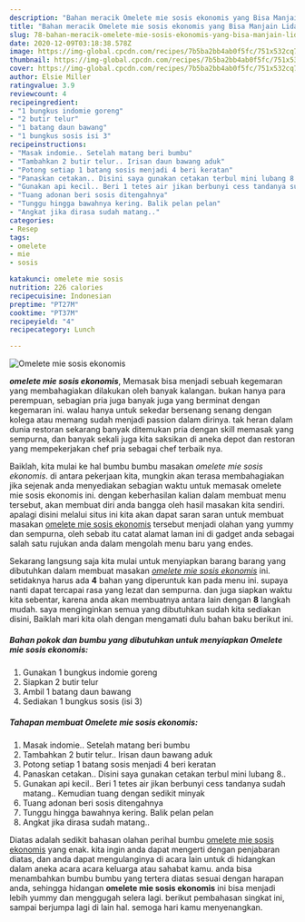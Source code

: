 ```yaml
---
description: "Bahan meracik Omelete mie sosis ekonomis yang Bisa Manjain Lidah"
title: "Bahan meracik Omelete mie sosis ekonomis yang Bisa Manjain Lidah"
slug: 78-bahan-meracik-omelete-mie-sosis-ekonomis-yang-bisa-manjain-lidah
date: 2020-12-09T03:18:38.578Z
image: https://img-global.cpcdn.com/recipes/7b5ba2bb4ab0f5fc/751x532cq70/omelete-mie-sosis-ekonomis-foto-resep-utama.jpg
thumbnail: https://img-global.cpcdn.com/recipes/7b5ba2bb4ab0f5fc/751x532cq70/omelete-mie-sosis-ekonomis-foto-resep-utama.jpg
cover: https://img-global.cpcdn.com/recipes/7b5ba2bb4ab0f5fc/751x532cq70/omelete-mie-sosis-ekonomis-foto-resep-utama.jpg
author: Elsie Miller
ratingvalue: 3.9
reviewcount: 4
recipeingredient:
- "1 bungkus indomie goreng"
- "2 butir telur"
- "1 batang daun bawang"
- "1 bungkus sosis isi 3"
recipeinstructions:
- "Masak indomie.. Setelah matang beri bumbu"
- "Tambahkan 2 butir telur.. Irisan daun bawang aduk"
- "Potong setiap 1 batang sosis menjadi 4 beri keratan"
- "Panaskan cetakan.. Disini saya gunakan cetakan terbul mini lubang 8.."
- "Gunakan api kecil.. Beri 1 tetes air jikan berbunyi cess tandanya sudah matang.. Kemudian tuang dengan sedikit minyak"
- "Tuang adonan beri sosis ditengahnya"
- "Tunggu hingga bawahnya kering. Balik pelan pelan"
- "Angkat jika dirasa sudah matang.."
categories:
- Resep
tags:
- omelete
- mie
- sosis

katakunci: omelete mie sosis 
nutrition: 226 calories
recipecuisine: Indonesian
preptime: "PT27M"
cooktime: "PT37M"
recipeyield: "4"
recipecategory: Lunch

---
```



![Omelete mie sosis ekonomis](https://img-global.cpcdn.com/recipes/7b5ba2bb4ab0f5fc/751x532cq70/omelete-mie-sosis-ekonomis-foto-resep-utama.jpg)

<b><i>omelete mie sosis ekonomis</i></b>, Memasak bisa menjadi sebuah kegemaran yang membahagiakan dilakukan oleh banyak kalangan. bukan hanya para perempuan, sebagian pria juga banyak juga yang berminat dengan kegemaran ini. walau hanya untuk sekedar bersenang senang dengan kolega atau memang sudah menjadi passion dalam dirinya. tak heran dalam dunia restoran sekarang banyak ditemukan pria dengan skill memasak yang sempurna, dan banyak sekali juga kita saksikan di aneka depot dan restoran yang mempekerjakan chef pria sebagai chef terbaik nya.



Baiklah, kita mulai ke hal bumbu bumbu masakan <i>omelete mie sosis ekonomis</i>. di antara pekerjaan kita, mungkin akan terasa membahagiakan jika sejenak anda menyediakan sebagian waktu untuk memasak omelete mie sosis ekonomis ini. dengan keberhasilan kalian dalam membuat menu tersebut, akan membuat diri anda bangga oleh hasil masakan kita sendiri. apalagi disini melalui situs ini kita akan dapat saran saran untuk membuat masakan <u>omelete mie sosis ekonomis</u> tersebut menjadi olahan yang yummy dan sempurna, oleh sebab itu catat alamat laman ini di gadget anda sebagai salah satu rujukan anda dalam mengolah menu baru yang endes.


Sekarang langsung saja kita mulai untuk menyiapkan barang barang yang dibutuhkan dalam membuat masakan <u><i>omelete mie sosis ekonomis</i></u> ini. setidaknya harus ada <b>4</b> bahan yang diperuntuk kan pada menu ini. supaya nanti dapat tercapai rasa yang lezat dan sempurna. dan juga siapkan waktu kita sebentar, karena anda akan membuatnya antara lain dengan <b>8</b> langkah mudah. saya menginginkan semua yang dibutuhkan sudah kita sediakan disini, Baiklah mari kita olah dengan mengamati dulu bahan baku berikut ini.

<!--inarticleads1-->

##### Bahan pokok dan bumbu yang dibutuhkan untuk menyiapkan Omelete mie sosis ekonomis:

1. Gunakan 1 bungkus indomie goreng
1. Siapkan 2 butir telur
1. Ambil 1 batang daun bawang
1. Sediakan 1 bungkus sosis (isi 3)




<!--inarticleads2-->

##### Tahapan membuat Omelete mie sosis ekonomis:

1. Masak indomie.. Setelah matang beri bumbu
1. Tambahkan 2 butir telur.. Irisan daun bawang aduk
1. Potong setiap 1 batang sosis menjadi 4 beri keratan
1. Panaskan cetakan.. Disini saya gunakan cetakan terbul mini lubang 8..
1. Gunakan api kecil.. Beri 1 tetes air jikan berbunyi cess tandanya sudah matang.. Kemudian tuang dengan sedikit minyak
1. Tuang adonan beri sosis ditengahnya
1. Tunggu hingga bawahnya kering. Balik pelan pelan
1. Angkat jika dirasa sudah matang..




Diatas adalah sedikit bahasan olahan perihal bumbu <u>omelete mie sosis ekonomis</u> yang enak. kita ingin anda dapat mengerti dengan penjabaran diatas, dan anda dapat mengulanginya di acara lain untuk di hidangkan dalam aneka acara acara keluarga atau sahabat kamu. anda bisa menambahkan bumbu bumbu yang tertera diatas sesuai dengan harapan anda, sehingga hidangan <b>omelete mie sosis ekonomis</b> ini bisa menjadi lebih yummy dan menggugah selera lagi. berikut pembahasan singkat ini, sampai berjumpa lagi di lain hal. semoga hari kamu menyenangkan.
